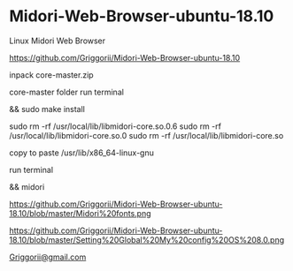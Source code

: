 # Midori-Web-Browser-ubuntu-18.10
Linux Midori Web Browser


https://github.com/Griggorii/Midori-Web-Browser-ubuntu-18.10

inpack core-master.zip

core-master folder run terminal

&& sudo make install

sudo rm -rf /usr/local/lib/libmidori-core.so.0.6
sudo rm -rf /usr/local/lib/libmidori-core.so.0
sudo rm -rf /usr/local/lib/libmidori-core.so

copy to paste /usr/lib/x86_64-linux-gnu

run terminal 

&& midori

https://github.com/Griggorii/Midori-Web-Browser-ubuntu-18.10/blob/master/Midori%20fonts.png 

https://github.com/Griggorii/Midori-Web-Browser-ubuntu-18.10/blob/master/Setting%20Global%20My%20config%20OS%208.0.png

Griggorii@gmail.com
